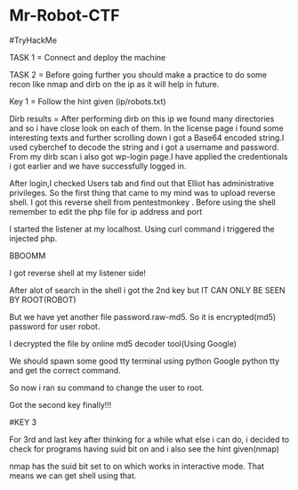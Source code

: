 # Mr-Robot-CTF
#TryHackMe

TASK 1 = Connect and deploy the machine

TASK 2 = Before going further you should make a practice to do some recon like nmap and dirb on the ip as it will help in future.

Key 1 = Follow the hint given
         (ip/robots.txt)
         
Dirb results = After performing dirb on this ip we found many directories and so i have close look on each of them.
In the license page i found some interesting texts and further scrolling down i got a Base64 encoded string.I used cyberchef to decode the string and i got a username and password.
From my dirb scan i also got wp-login page.I have applied the credentionals i got earlier and we have successfully logged in.

After login,I checked Users tab and find out that Elliot has administrative privileges. So the first thing that came to my mind was to upload reverse shell. I got this reverse shell from pentestmonkey . 
Before using the shell remember to edit the php file for ip address and port

I started the listener at my localhost.
Using curl command i triggered the injected php.

BBOOMM

I got reverse shell at my listener side!

After alot of search in the shell i got the 2nd key but IT CAN ONLY BE SEEN BY ROOT(ROBOT)

But we have yet another file password.raw-md5. So it is encrypted(md5) password for user robot.

I decrypted the file by online md5 decoder tool(Using Google)

We should spawn some good tty terminal using python
Google python tty and get the correct command.



So now i ran su command to change the user to root.

Got the second key finally!!!

#KEY 3

For 3rd and last key after thinking for a while what else i can do, i decided to check for programs having suid bit on and i also see the hint given(nmap)

nmap has the suid bit set to on which works in interactive mode. That means we can get shell using that.



         
